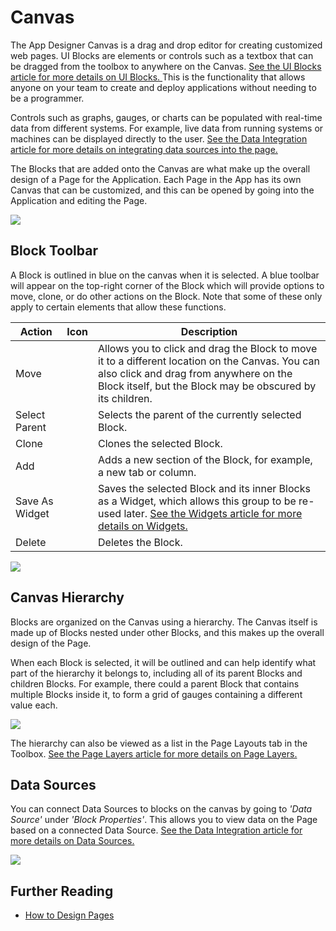 # Canvas

The App Designer Canvas is a drag and drop editor for creating customized web pages. UI Blocks are elements or controls such as a textbox that can be dragged from the toolbox to anywhere on the Canvas. [See the UI Blocks article for more details on UI Blocks. ](block.md)This is the functionality that allows anyone on your team to create and deploy applications without needing to be a programmer.&#x20;

Controls such as graphs, gauges, or charts can be populated with real-time data from different systems. For example, live data from running systems or machines can be displayed directly to the user. [See the Data Integration article for more details on integrating data sources into the page.](data-integration.md)&#x20;

The Blocks that are added onto the Canvas are what make up the overall design of a Page for the Application. Each Page in the App has its own Canvas that can be customized, and this can be opened by going into the Application and editing the Page.

![](images/_1.png)

## Block Toolbar

A Block is outlined in blue on the canvas when it is selected. A blue toolbar will appear on the top-right corner of the Block which will provide options to move, clone, or do other actions on the Block. Note that some of these only apply to certain elements that allow these functions.

| Action         |  Icon                                                                           | Description                                                                                                                                                                                            |
| -------------- | ------------------------------------------------------------------------------- | ------------------------------------------------------------------------------------------------------------------------------------------------------------------------------------------------------ |
| Move           | <img src="../../.gitbook/assets/image (730).png" alt="" data-size="original">   | Allows you to click and drag the Block to move it to a different location on the Canvas. You can also click and drag from anywhere on the Block itself, but the Block may be obscured by its children. |
| Select Parent  | <img src="../../.gitbook/assets/image (1646).png" alt="" data-size="original">  | Selects the parent of the currently selected Block.                                                                                                                                                    |
| Clone          | <img src="../../.gitbook/assets/image (611).png" alt="" data-size="original">   | Clones the selected Block.                                                                                                                                                                             |
| Add            | <img src="../../.gitbook/assets/image (1649).png" alt="" data-size="original">  | Adds a new section of the Block, for example, a new tab or column.                                                                                                                                     |
| Save As Widget | <img src="../../.gitbook/assets/image (1602).png" alt="" data-size="original">  | Saves the selected Block and its inner Blocks as a Widget, which allows this group to be re-used later. [See the Widgets article for more details on Widgets.](../../how-tos/apps/manage-widgets.md)   |
| Delete         | <img src="../../.gitbook/assets/image (1319).png" alt="" data-size="original">  | Deletes the Block.                                                                                                                                                                                     |

![](images/_5.png)

## Canvas Hierarchy&#x20;

Blocks are organized on the Canvas using a hierarchy. The Canvas itself is made up of Blocks nested under other Blocks, and this makes up the overall design of the Page.&#x20;

When each Block is selected, it will be outlined and can help identify what part of the hierarchy it belongs to, including all of its parent Blocks and children Blocks. For example, there could a parent Block that contains multiple Blocks inside it, to form a grid of gauges containing a different value each.&#x20;

![](images/_6.png)

The hierarchy can also be viewed as a list in the Page Layouts tab in the Toolbox. [See the Page Layers article for more details on Page Layers. ](page-layers.md)

## Data Sources&#x20;

You can connect Data Sources to blocks on the canvas by going to _'Data Source'_ under _'Block Properties'_. This allows you to view data on the Page based on a connected Data Source. [See the Data Integration article for more details on Data Sources.](data-integration.md#data-source)

![](images/_7.png)

## Further Reading

* [How to Design Pages](../../how-tos/apps/manage-pages.md#designing-a-page)


